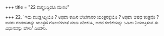 +++
title = "22 ಮನ್ತ್ರಸಿದ್ಧಿಯೊ ಮೇಣು"

+++
22. `ಇದು ಮಂತ್ರಸಿದ್ಧಿಯೊ ? ಅಥವಾ ಕಾಡಿನ ಬೇಟೆಗಾರರ ಯಂತ್ರರಕ್ಷೆಯೊ ? ಅಥವಾ ಔಷಧ ತಂತ್ರವೊ ? ಐವರು ಗಂಡಂದಿರನ್ನು ಯಂತ್ರದ ಗೊಂಬೆಗಳಂತೆ ಮಾಡಿ ವಶೀಕರಿಸಿ, ಅದರ ಕುಣಿಕೆಯನ್ನು ಹಿಡಿದು ನಿಯಂತ್ರಿಸುವ ಈ ವಿಧಾನವನ್ನು ಹೇಳು' ಎಂದಳು.
